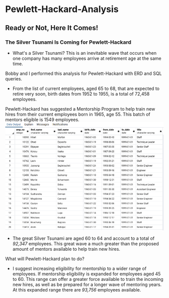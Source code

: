 # Pewlett-Hackard-Analysis

## Ready or Not, Here It Comes!
### **The Silver Tsunami Is Coming for Pewlett-Hackard**


* What's a Silver Tsunami?  This is an inevitable wave that occurs when one company has many employees arrive at retirement age at the same time.


Bobby and I performed this analysis for Pewlett-Hackard with ERD and SQL queries.
* From the list of current employees, aged 65 to 68, that are expected to retire very soon,
birth dates from 1952 to 1955, is a total of 72,458 employees. 

Pewlett-Hackard has suggested a Mentorship Program to help train 
new hires from their current employees born in 1965, age 55. 
This batch of mentors eligible is 1549 employees. 
![mentorship_eligibility](/mentorship_eligibility.PNG)

* The great Silver Tsunami are aged 60 to 64 and account to a total of *92,347* employees.
This great wave a much greater than the proposed amount of mentors available to help train new hires.


What will Pewlett-Hackard plan to do?
* I suggest increasing eligibility for mentorship to a wider range of employees.
If mentorship eligibility is expanded for employees aged 45 to 60. This range can offer a greater
force available to train the incoming new hires, as well as be prepared for a longer wave of mentoring years.
At this expanded range there are *93,756* employees available.

